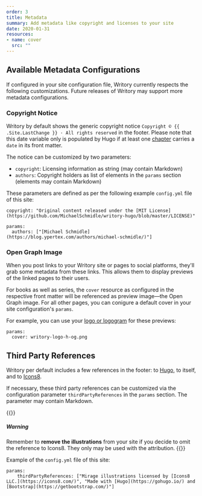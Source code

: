 ```yaml
---
order: 3
title: Metadata
summary: Add metadata like copyright and licenses to your site
date: 2020-01-31
resources:
- name: cover
  src: ""
---
```


## Available Metadata Configurations

If configured in your site configuration file, Writory currently respects the following customizations. Future releases of Writory may support more metadata configurations.

### Copyright Notice

Writory by default shows the generic copyright notice ``Copyright © {{ .Site.LastChange }} · All rights reserved`` in the footer. Please note that this date variable only is populated by Hugo if at least one [chapter](/books/getting-started/building-blocks/#chapters) carries a ``date`` in its front matter.

The notice can be customized by two parameters:
* ``copyright``: Licensing information as string (may contain Markdown)
* ``authors``: Copyright holders as list of elements in the ``params`` section (elements may contain Markdown)

These parameters are defined as per the following example ``config.yml`` file of this site:

```
copyright: "Original content released under the [MIT License](https://github.com/MichaelSchmidle/writory-hugo/blob/master/LICENSE)"

params:
  authors: ["[Michael Schmidle](https://blog.ypertex.com/authors/michael-schmidle/)"]
```

### Open Graph Image

When you post links to your Writory site or pages to social platforms, they'll grab some metadata from these links. This allows them to display previews of the linked pages to their users.

For books as well as series, the ``cover`` resource as configured in the respective front matter will be referenced as preview image—the Open Graph image. For all other pages, you can conigure a default cover in your site configuration's ``params``.

For example, you can use your [logo or logogram](/books/customizing-writory/logo-and-logogram/) for these previews:

```
params:
  cover: writory-logo-h-og.png
```

## Third Party References

Writory per default includes a few references in the footer: to [Hugo](https://gohugo.io/), to itself, and to [Icons8](https://icons8.com/).

If necessary, these third party references can be customized via the configuration parameter ``thirdPartyReferences`` in the ``params`` section. The parameter may contain Markdown.

{{<alert class="wy-alert-warning my-5">}}
##### Warning

Remember to **remove the illustrations** from your site if you decide to omit the reference to Icons8. They only may be used with the attribution.
{{</alert>}}

Example of the ``config.yml`` file of this site:

```
params:
    thirdPartyReferences: ["Mirage illustrations licensed by [Icons8 LLC.](https://icons8.com/)", "Made with [Hugo](https://gohugo.io/) and [Bootstrap](https://getbootstrap.com/)"]
```
